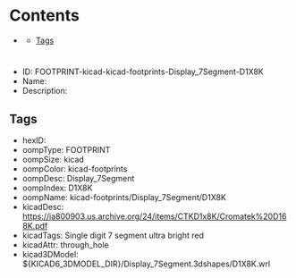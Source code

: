 



Contents
========

* [](#)
	* [Tags](#tags)

# 

- ID: FOOTPRINT-kicad-kicad-footprints-Display_7Segment-D1X8K
- Name: 
- Description: 

## Tags

- hexID: 
- oompType: FOOTPRINT
- oompSize: kicad
- oompColor: kicad-footprints
- oompDesc: Display_7Segment
- oompIndex: D1X8K
- oompName: kicad-footprints/Display_7Segment/D1X8K
- kicadDesc: https://ia800903.us.archive.org/24/items/CTKD1x8K/Cromatek%20D168K.pdf
- kicadTags: Single digit 7 segment ultra bright red
- kicadAttr: through_hole
- kicad3DModel: ${KICAD6_3DMODEL_DIR}/Display_7Segment.3dshapes/D1X8K.wrl
